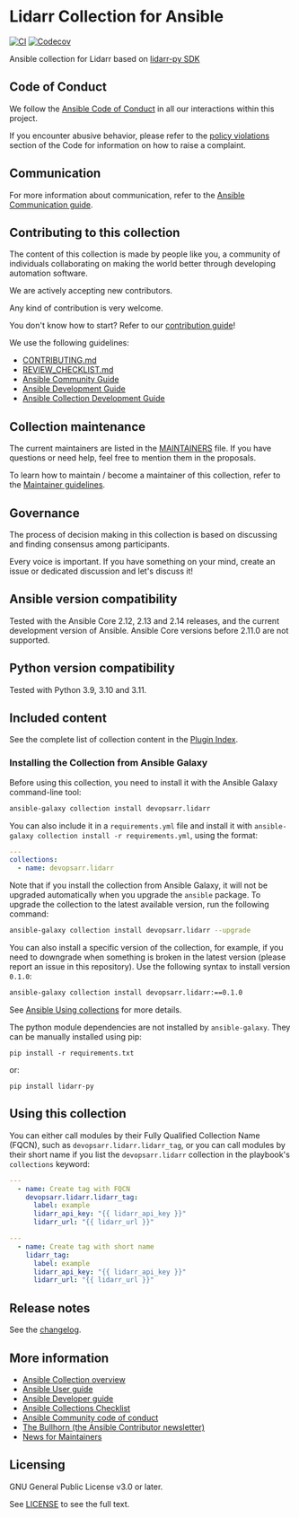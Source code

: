 # Lidarr Collection for Ansible
[![CI](https://github.com/devopsarr/ansible-collection-lidarr/workflows/CI/badge.svg?event=push)](https://github.com/devopsarr/ansible-collection-lidarr/actions) [![Codecov](https://img.shields.io/codecov/c/github/devopsarr/ansible-collection-lidarr)](https://codecov.io/gh/adevopsarr/ansible-collection-lidarr)

Ansible collection for Lidarr based on [lidarr-py SDK](https://github.com/devopsarr/lidarr-py)
## Code of Conduct

We follow the [Ansible Code of Conduct](https://docs.ansible.com/ansible/devel/community/code_of_conduct.html) in all our interactions within this project.

If you encounter abusive behavior, please refer to the [policy violations](https://docs.ansible.com/ansible/devel/community/code_of_conduct.html#policy-violations) section of the Code for information on how to raise a complaint.

## Communication

<!--TODO: add devopsarr-->

For more information about communication, refer to the [Ansible Communication guide](https://docs.ansible.com/ansible/devel/community/communication.html).

## Contributing to this collection

The content of this collection is made by people like you, a community of individuals collaborating on making the world better through developing automation software.

We are actively accepting new contributors.

Any kind of contribution is very welcome.

You don't know how to start? Refer to our [contribution guide](CONTRIBUTING.md)!

We use the following guidelines:

* [CONTRIBUTING.md](CONTRIBUTING.md)
* [REVIEW_CHECKLIST.md](REVIEW_CHECKLIST.md)
* [Ansible Community Guide](https://docs.ansible.com/ansible/latest/community/index.html)
* [Ansible Development Guide](https://docs.ansible.com/ansible/devel/dev_guide/index.html)
* [Ansible Collection Development Guide](https://docs.ansible.com/ansible/devel/dev_guide/developing_collections.html#contributing-to-collections)

## Collection maintenance

The current maintainers are listed in the [MAINTAINERS](MAINTAINERS) file. If you have questions or need help, feel free to mention them in the proposals.

To learn how to maintain / become a maintainer of this collection, refer to the [Maintainer guidelines](MAINTAINING.md).

## Governance

The process of decision making in this collection is based on discussing and finding consensus among participants.

Every voice is important. If you have something on your mind, create an issue or dedicated discussion and let's discuss it!

## Ansible version compatibility

Tested with the Ansible Core 2.12, 2.13 and 2.14 releases, and the current development version of Ansible. Ansible Core versions before 2.11.0 are not supported.

## Python version compatibility

Tested with Python 3.9, 3.10 and 3.11.

## Included content
See the complete list of collection content in the [Plugin Index](https://devopsarr.github.io/ansible-doc/collections/devopsarr/lidarr/index.html#plugins-in-devopsarr-lidarr).

### Installing the Collection from Ansible Galaxy

Before using this collection, you need to install it with the Ansible Galaxy command-line tool:
```bash
ansible-galaxy collection install devopsarr.lidarr
```

You can also include it in a `requirements.yml` file and install it with `ansible-galaxy collection install -r requirements.yml`, using the format:
```yaml
---
collections:
  - name: devopsarr.lidarr
```

Note that if you install the collection from Ansible Galaxy, it will not be upgraded automatically when you upgrade the `ansible` package. To upgrade the collection to the latest available version, run the following command:
```bash
ansible-galaxy collection install devopsarr.lidarr --upgrade
```

You can also install a specific version of the collection, for example, if you need to downgrade when something is broken in the latest version (please report an issue in this repository). Use the following syntax to install version `0.1.0`:

```bash
ansible-galaxy collection install devopsarr.lidarr:==0.1.0
```

See [Ansible Using collections](https://docs.ansible.com/ansible/devel/user_guide/collections_using.html) for more details.

The python module dependencies are not installed by `ansible-galaxy`.  They can
be manually installed using pip:

    pip install -r requirements.txt

or:

    pip install lidarr-py

## Using this collection

You can either call modules by their Fully Qualified Collection Name (FQCN), such as `devopsarr.lidarr.lidarr_tag`, or you can call modules by their short name if you list the `devopsarr.lidarr` collection in the playbook's `collections` keyword:

```yaml
---
  - name: Create tag with FQCN
    devopsarr.lidarr.lidarr_tag:
      label: example
      lidarr_api_key: "{{ lidarr_api_key }}"
      lidarr_url: "{{ lidarr_url }}"

---
  - name: Create tag with short name
    lidarr_tag:
      label: example
      lidarr_api_key: "{{ lidarr_api_key }}"
      lidarr_url: "{{ lidarr_url }}"
```
## Release notes

See the [changelog](https://github.com/devopsarr/ansible-collection-lidarr/tree/main/CHANGELOG.rst).

## More information

- [Ansible Collection overview](https://github.com/ansible-collections/overview)
- [Ansible User guide](https://docs.ansible.com/ansible/devel/user_guide/index.html)
- [Ansible Developer guide](https://docs.ansible.com/ansible/devel/dev_guide/index.html)
- [Ansible Collections Checklist](https://github.com/ansible-collections/overview/blob/main/collection_requirements.rst)
- [Ansible Community code of conduct](https://docs.ansible.com/ansible/devel/community/code_of_conduct.html)
- [The Bullhorn (the Ansible Contributor newsletter)](https://us19.campaign-archive.com/home/?u=56d874e027110e35dea0e03c1&id=d6635f5420)
- [News for Maintainers](https://github.com/ansible-collections/news-for-maintainers)

## Licensing

GNU General Public License v3.0 or later.

See [LICENSE](https://www.gnu.org/licenses/gpl-3.0.txt) to see the full text.
